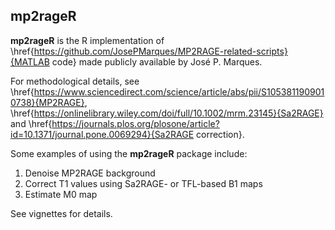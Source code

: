 ## mp2rageR

**mp2rageR** is the R implementation of \href{https://github.com/JosePMarques/MP2RAGE-related-scripts}{MATLAB code} made publicly available by José P. Marques.

For methodological details, see \href{https://www.sciencedirect.com/science/article/abs/pii/S1053811909010738}{MP2RAGE}, \href{https://onlinelibrary.wiley.com/doi/full/10.1002/mrm.23145}{Sa2RAGE} and \href{https://journals.plos.org/plosone/article?id=10.1371/journal.pone.0069294}{Sa2RAGE correction}.

Some examples of using the **mp2rageR** package include:
1. Denoise MP2RAGE background
2. Correct T1 values using Sa2RAGE- or TFL-based B1 maps
3. Estimate M0 map

See vignettes for details.


